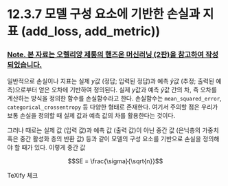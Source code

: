 # 12.3.7 모델 구성 요소에 기반한 손실과 지표 __(add_loss, add_metric))__

### <U>Note. 본 자료는 오렐리앙 제롱의 핸즈온 머신러닝 (2판)을 참고하여 작성되었습니다.</U>

일반적으로 손실이나 지표는 실제 $y$값 (정답; 입력된 정답)과 예측 $\hat{y}$값 (추정; 출력된 예측)으로부터 얻은 오차에 기반하여 정의된다. 실제 $y$값과 예측 $\hat{y}$값 간의 차, 즉 오차를 계산하는 방식을 정의한 함수를 손실함수라고 한다. 손실함수는 `mean_squared_error`, `categorical_crossentropy` 등 다양한 형태로 존재한다. 여기서 주의할 점은 우리가 보통 손실을 정의할 때 실제 값과 예측 값의 차를 활용한다는 것이다.

그러나 때로는 실제 값 (입력 값)과 예측 값 (출력 값)이 아닌 중간 값 (은닉층의 가중치 혹은 중간 활성화 층의 반환 값) 등과 같이 모델의 구성 요소를 기반으로 손실을 정의해야 할 때가 있다. 이렇게 중간 값

```math
SE = \frac{\sigma}{\sqrt{n}}
```

TeXify 체크